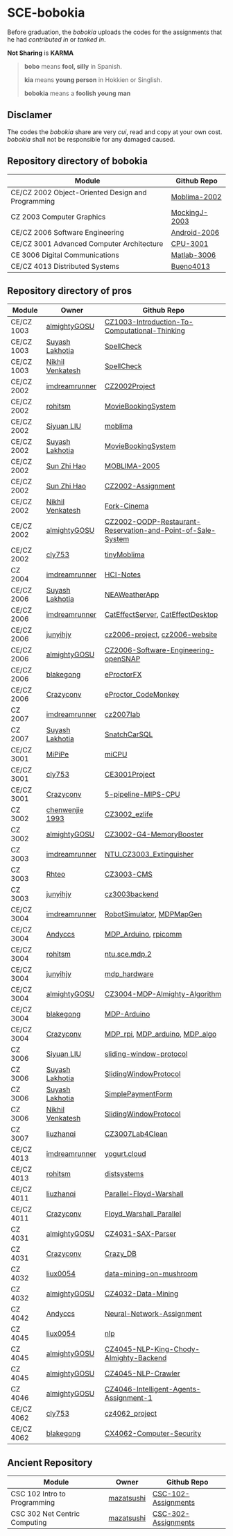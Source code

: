 # SCE-bobokia

Before graduation, the *bobokia* uploads the codes for the assignments that he had *contributed in* or *tanked in*.
 
**Not Sharing** is **KARMA**

> **bobo** means **fool, silly** in Spanish. 
> 
> **kia** means **young person** in Hokkien or Singlish. 
> 
> **bobokia** means a **foolish young man**

## Disclamer
The codes the *bobokia* share are very *cui*, read and copy at your own cost. *bobokia* shall not be responsible for any damaged caused.

## Repository directory of bobokia

Module | Github Repo
---|---
CE/CZ 2002 Object-Oriented Design and Programming | [Moblima-2002](https://github.com/tanhauhau/Moblima-2002)
CZ 2003 Computer Graphics | [MockingJ-2003](https://github.com/tanhauhau/MockingJ-2003)
CE/CZ 2006 Software Engineering | [Android-2006](https://github.com/tanhauhau/Android-2006)
CE/CZ 3001 Advanced Computer Architecture | [CPU-3001](https://github.com/tanhauhau/CPU-3001)
CE 3006 Digital Communications | [Matlab-3006](https://github.com/tanhauhau/Matlab-3006)
CE/CZ 4013 Distributed Systems | [Bueno4013](https://github.com/tanhauhau/Bueno4013)

## Repository directory of pros

Module | Owner | Github Repo
---|---|---
CE/CZ 1003 | [almightyGOSU](https://github.com/almightyGOSU) | [CZ1003-Introduction-To-Computational-Thinking](https://github.com/almightyGOSU/CZ1003-Introduction-To-Computational-Thinking)
CE/CZ 1003 | [Suyash Lakhotia](https://github.com/SuyashLakhotia) | [SpellCheck](https://github.com/SuyashLakhotia/SpellCheck)
CE/CZ 1003 | [Nikhil Venkatesh](https://github.com/nikv96) | [SpellCheck](https://github.com/nikv96/SpellCheck)
CE/CZ 2002 | [imdreamrunner](https://github.com/imdreamrunner) | [CZ2002Project](https://github.com/imdreamrunner/CZ2002Project)
CE/CZ 2002 | [rohitsm](https://github.com/rohitsm) | [MovieBookingSystem](https://github.com/rohitsm/MovieBookingSystem)
CE/CZ 2002 | [Siyuan LIU](https://github.com/koallen) | [moblima](https://github.com/koallen/moblima)
CE/CZ 2002 | [Suyash Lakhotia](https://github.com/SuyashLakhotia) | [MovieBookingSystem](https://github.com/SuyashLakhotia/MovieBookingSystem)
CE/CZ 2002 | [Sun Zhi Hao](https://github.com/ZhiHaoSun) | [MOBLIMA-2005](https://github.com/ZhiHaoSun/MOBLIMA-2015)
CE/CZ 2002 | [Sun Zhi Hao](https://github.com/ZhiHaoSun) | [CZ2002-Assignment](https://github.com/ZhiHaoSun/CZ2002-Assignment)
CE/CZ 2002 | [Nikhil Venkatesh](https://github.com/nikv96) | [Fork-Cinema](https://github.com/nikv96/Fork-Cinemas)
CE/CZ 2002 | [almightyGOSU](https://github.com/almightyGOSU) | [CZ2002-OODP-Restaurant-Reservation-and-Point-of-Sale-System](https://github.com/almightyGOSU/CZ2002-OODP-Restaurant-Reservation-and-Point-of-Sale-System)
CE/CZ 2002 | [cly753](https://github.com/cly753) | [tinyMoblima](https://github.com/cly753/tinyMoblima)
CZ 2004 | [imdreamrunner](https://github.com/imdreamrunner) | [HCI-Notes](https://github.com/imdreamrunner/HCI-Notes)
CE/CZ 2006 | [Suyash Lakhotia](https://github.com/SuyashLakhotia) | [NEAWeatherApp](https://github.com/SuyashLakhotia/NEAWeatherApp)
CE/CZ 2006 | [imdreamrunner](https://github.com/imdreamrunner) | [CatEffectServer](https://github.com/imdreamrunner/CatEffectServer), [CatEffectDesktop](https://github.com/imdreamrunner/CatEffectDesktop)
CE/CZ 2006 | [junyihjy](https://github.com/junyihjy) | [cz2006-project](https://github.com/junyihjy/cz2006-project), [cz2006-website](https://github.com/junyihjy/cz2006-website) 
CE/CZ 2006 | [almightyGOSU](https://github.com/almightyGOSU) | [CZ2006-Software-Engineering-openSNAP](https://github.com/almightyGOSU/CZ2006-Software-Engineering-openSNAP)
CE/CZ 2006 | [blakegong](https://github.com/blakegong) | [eProctorFX](https://github.com/blakegong/eProctorFX)
CE/CZ 2006 | [Crazyconv](https://github.com/Crazyconv) | [eProctor_CodeMonkey](https://github.com/Crazyconv/eProctor_CodeMonkey)
CZ 2007 | [imdreamrunner](https://github.com/imdreamrunner) | [cz2007lab](https://github.com/imdreamrunner/cz2007lab)
CZ 2007 | [Suyash Lakhotia](https://github.com/SuyashLakhotia) | [SnatchCarSQL](https://github.com/SuyashLakhotia/SnatchCarSQL)
CE/CZ 3001 | [MiPiPe](https://github.com/MiPiPe) | [miCPU](https://github.com/MiPiPe/miCPU)
CE/CZ 3001 | [cly753](https://github.com/cly753) | [CE3001Project](https://github.com/cly753/CE3001PROJECT)
CE/CZ 3001 | [Crazyconv](https://github.com/Crazyconv) | [5-pipeline-MIPS-CPU](https://github.com/Crazyconv/5-pipeline-MIPS-CPU)
CZ 3002 | [chenwenjie 1993](https://github.com/chenwenjie1993) | [CZ3002_ezlife](https://github.com/chenwenjie1993/CZ3002_ezlife)
CZ 3002 | [almightyGOSU](https://github.com/almightyGOSU) | [CZ3002-G4-MemoryBooster](https://github.com/almightyGOSU/CZ3002-G4-MemoryBooster)
CZ 3003 | [imdreamrunner](https://github.com/imdreamrunner) | [NTU\_CZ3003\_Extinguisher](https://github.com/imdreamrunner/NTU_CZ3003_Extinguisher)
CZ 3003 | [Rhteo](https://github.com/Rhteo) | [CZ3003-CMS](https://github.com/Rhteo/CZ3003-CMS)
CZ 3003 | [junyihjy](https://github.com/junyihjy) | [cz3003backend](https://github.com/junyihjy/cz3003backend)
CE/CZ 3004 | [imdreamrunner](https://github.com/imdreamrunner) | [RobotSimulator](https://github.com/imdreamrunner/RobotSimulator), [MDPMapGen](https://github.com/imdreamrunner/MDPMapGen)
CE/CZ 3004 | [Andyccs](https://github.com/Andyccs) | [MDP_Arduino](https://github.com/Andyccs/DP_Arduino), [rpicomm](https://github.com/Andyccs/rpicomm)
CE/CZ 3004 | [rohitsm](https://github.com/rohitsm) | [ntu.sce.mdp.2](https://github.com/rohitsm/ntu.sce.mdp.2)
CE/CZ 3004 | [junyihjy](https://github.com/junyihjy) | [mdp_hardware](https://github.com/junyihjy/mdp_hardware)
CE/CZ 3004 | [almightyGOSU](https://github.com/almightyGOSU) | [CZ3004-MDP-Almighty-Algorithm](https://github.com/almightyGOSU/CZ3004-MDP-Almighty-Algorithm)
CE/CZ 3004 | [blakegong](https://github.com/blakegong/MDP-Arduino) | [MDP-Arduino](https://github.com/blakegong/MDP-Arduino) 
CE/CZ 3004 | [Crazyconv](https://github.com/Crazyconv) | [MDP_rpi](https://github.com/Crazyconv/MDP_rpi), [MDP_arduino](https://github.com/Crazyconv/MDP_arduino), [MDP_algo](https://github.com/Crazyconv/MDP_algo)
CZ 3006 | [Siyuan LIU](https://github.com/koallen) | [sliding-window-protocol](https://github.com/koallen/sliding-window-protocol)
CZ 3006 | [Suyash Lakhotia](https://github.com/SuyashLakhotia) | [SlidingWindowProtocol](https://github.com/SuyashLakhotia/SlidingWindowProtocol)
CZ 3006 | [Suyash Lakhotia](https://github.com/SuyashLakhotia) | [SimplePaymentForm](https://github.com/SuyashLakhotia/SimplePaymentForm)
CZ 3006 | [Nikhil Venkatesh](https://github.com/nikv96) | [SlidingWindowProtocol](https://github.com/nikv96/SlidingWindowProtocol)
CZ 3007 | [liuzhanqi](https://github.com/liuzhanqi) | [CZ3007Lab4Clean](https://github.com/liuzhanqi/CZ3007Lab4Clean)
CE/CZ 4013 | [imdreamrunner](https://github.com/imdreamrunner) | [yogurt.cloud](https://github.com/imdreamrunner/yogurt.cloud)
CE/CZ 4013 | [rohitsm](https://github.com/rohitsm) | [distsystems](https://github.com/rohitsm/distsystems)
CE/CZ 4011 | [liuzhanqi](https://github.com/liuzhanqi) | [Parallel-Floyd-Warshall](https://github.com/liuzhanqi/Parallel-Floyd-Warshall)
CE/CZ 4011 |  [Crazyconv](https://github.com/Crazyconv) | [Floyd\_Warshall\_Parallel](https://github.com/Crazyconv/Floyd_Warshall_Parallel)
CZ 4031 | [almightyGOSU](https://github.com/almightyGOSU) | [CZ4031-SAX-Parser](https://github.com/almightyGOSU/CZ4031-SAX-Parser)
CZ 4031 | [Crazyconv](https://github.com/Crazyconv) | [Crazy_DB](https://github.com/Crazyconv/Crazy_DB)
CZ 4032 | [liux0054](https://github.com/liux0054) | [data-mining-on-mushroom](https://github.com/liux0054/data-mining-on-mushroom)
CZ 4032 | [almightyGOSU](https://github.com/almightyGOSU) | [CZ4032-Data-Mining](https://github.com/almightyGOSU/CZ4032-Data-Mining)
CZ 4042 | [Andyccs](https://github.com/Andyccs) | [Neural-Network-Assignment](https://github.com/Andyccs/Neural-Network-Assignment)
CZ 4045 | [liux0054](https://github.com/liux0054) | [nlp](https://github.com/liux0054/nlp)
CZ 4045 | [almightyGOSU](https://github.com/almightyGOSU) | [CZ4045-NLP-King-Chody-Almighty-Backend](https://github.com/almightyGOSU/CZ4045-NLP-King-Chody-Almighty-Backend)
CZ 4045 | [almightyGOSU](https://github.com/almightyGOSU) | [CZ4045-NLP-Crawler](https://github.com/almightyGOSU/CZ4045-NLP-Crawler)
CZ 4046 | [almightyGOSU](https://github.com/almightyGOSU) | [CZ4046-Intelligent-Agents-Assignment-1](https://github.com/almightyGOSU/CZ4046-Intelligent-Agents-Assignment-1)
CE/CZ 4062 | [cly753](https://github.com/cly753) | [cz4062_project](https://github.com/cly753/cz4062_project)
CE/CZ 4062 | [blakegong](https://github.com/blakegong) | [CX4062-Computer-Security](https://github.com/blakegong/CX4062-Computer-Security)

## Ancient Repository

Module | Owner | Github Repo
---|---|---
CSC 102 Intro to Programming | [mazatsushi](https://github.com/mazatsushi) | [CSC-102-Assignments](https://github.com/mazatsushi/CSC-102-Assignments)
CSC 302 Net Centric Computing | [mazatsushi](https://github.com/mazatsushi) | [CSC-302-Assignments](https://github.com/mazatsushi/CSC-302-Assignments)
